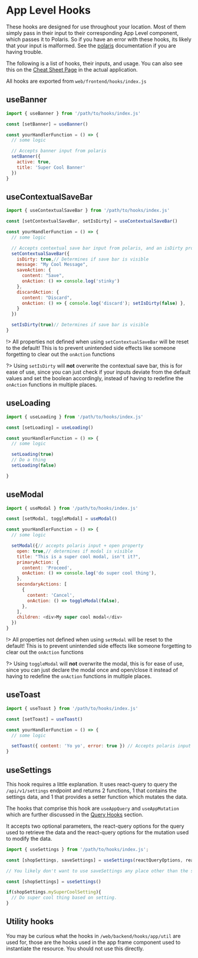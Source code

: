 # App Level Hooks

These hooks are designed for use throughout your location. Most of them simply pass in their input to their corresponding App Level component, which passes it to Polaris. So if you have an error with these hooks, its likely that your input is malformed. See the [polaris](https://polaris.shopify.com/components) documentation if you are having trouble.

The following is a list of hooks, their inputs, and usage. You can also see this on the [Cheat Sheet Page](./frontend/cheat-sheet.md) in the actual application.

All hooks are exported from `web/frontend/hooks/index.js`

## useBanner

```js
import { useBanner } from '/path/to/hooks/index.js'

const [setBanner] = useBanner()

const yourHandlerFunction = () => {
  // some logic

  // Accepts banner input from polaris
  setBanner({
    active: true,
    title: 'Super Cool Banner'
  })
}

```

## useContextualSaveBar

```js
import { useContextualSaveBar } from '/path/to/hooks/index.js'

const [setContextualSaveBar, setIsDirty] = useContextualSaveBar()

const yourHandlerFunction = () => {
  // some logic

  // Accepts contextual save bar input from polaris, and an isDirty property
  setContextualSaveBar({
    isDirty: true,// Determines if save bar is visible
    message: "My Cool Message",
    saveAction: {
      content: "Save",
      onAction: () => console.log('stinky')
    },
    discardAction: {
      content: "Discard",
      onAction: () => { console.log('discard'); setIsDirty(false) },
    }
  })

  setIsDirty(true)// Determines if save bar is visible
}
```

!> All properties not defined when using `setContextualSaveBar` will be reset to the default! This is to prevent unintended side effects like someone forgetting to clear out the `onAction` functions

?> Using `setIsDirty` will **not** overwrite the contextual save bar, this is for ease of use, since you can just check if your inputs deviate from the default values and set the boolean accordingly, instead of having to redefine the `onAction` functions in multiple places.

## useLoading

```js
import { useLoading } from '/path/to/hooks/index.js'

const [setLoading] = useLoading()

const yourHandlerFunction = () => {
  // some logic

  setLoading(true)
  // Do a thing
  setLoading(false)

}

```

## useModal

```js
import { useModal } from '/path/to/hooks/index.js'

const [setModal, toggleModal] = useModal()

const yourHandlerFunction = () => {
  // some logic

  setModal({// accepts polaris input + open property
    open: true,// determines if modal is visible
    title: "This is a super cool modal, isn't it?",
    primaryAction: {
      content: 'Proceed',
      onAction: () => console.log('do super cool thing'),
    },
    secondaryActions: [
      {
        content: 'Cancel',
        onAction: () => toggleModal(false),
      },
    ],
    children: <div>My super cool modal</div>
  })
}
```

!> All properties not defined when using `setModal` will be reset to the default! This is to prevent unintended side effects like someone forgetting to clear out the `onAction` functions

?> Using `toggleModal` will **not** overwrite the modal, this is for ease of use, since you can just declare the modal once and open/close it instead of having to redefine the `onAction` functions in multiple places.

## useToast

```js
import { useToast } from '/path/to/hooks/index.js'

const [setToast] = useToast()

const yourHandlerFunction = () => {
  // some logic

  setToast({ content: 'Yo yo', error: true }) // Accepts polaris input
}
```

## useSettings

This hook requires a little explanation. It uses react-query to query the `/api/v1/settings` endpoint and returns 2 functions, 1 that contains the settings data, and 1 that provides a setter function which mutates the data.

The hooks that comprise this hook are `useAppQuery` and `useAppMutation` which are further discussed in the [Query Hooks](./frontend/query-hooks.md) section.

It accepts two optional parameters, the react-query options for the query used to retrieve the data and the react-query options for the mutation used to modify the data.

```js
import { useSettings } from '/path/to/hooks/index.js';

const [shopSettings, saveSettings] = useSettings(reactQueryOptions, reactQueryMutationOptions)

// You likely don't want to use saveSettings any place other than the settings page, so most of the time your hook should look like this

const [shopSettings] = useSettings()

if(shopSettings.mySuperCoolSetting){
  // Do super cool thing based on setting.
}

```

## Utility hooks

You may be curious what the hooks in `/web/backend/hooks/app/util` are used for, those are the hooks used in the app frame component used to instantiate the resource. You should not use this directly.